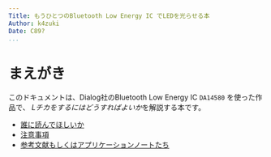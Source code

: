 ```yaml
---
Title: もうひとつのBluetooth Low Energy IC でLEDを光らせる本
Author: k4zuki
Date: C89?
...
```


# まえがき
このドキュメントは、Dialog社のBluetooth Low Energy IC `DA14580` を使った作品で、
*Lチカをするにはどうすればよいか*を解説する本です。

   * [誰に読んでほしいか](0.2_who_would_read_this.md)
   * [注意事項](0.3_warnings.md)
   * [参考文献もしくはアプリケーションノートたち](0.4_references.md)
